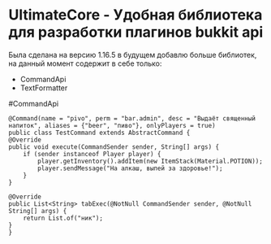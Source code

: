 # UltimateCore - Удобная библиотека для разработки плагинов bukkit api
Была сделана на версию 1.16.5 в будущем добавлю больше библиотек, на данный момент содержит в себе только:


- CommandApi
- TextFormatter 

#CommandApi


    @Command(name = "pivo", perm = "bar.admin", desc = "Выдаёт священный напиток", aliases = {"beer", "пиво"}, onlyPlayers = true)
    public class TestCommand extends AbstractCommand {
    @Override
    public void execute(CommandSender sender, String[] args) {
        if (sender instanceof Player player) {
            player.getInventory().addItem(new ItemStack(Material.POTION));
            player.sendMessage("На алкаш, выпей за здоровье!");
        }
    }

    @Override
    public List<String> tabExec(@NotNull CommandSender sender, @NotNull String[] args) {
        return List.of("ник");
    }
    }

